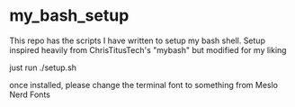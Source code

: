 # my_bash_setup
This  repo has the scripts I have written to setup my bash shell. Setup inspired heavily from ChrisTitusTech's "mybash" but modified for my liking

just run ./setup.sh

once installed, please change the terminal font to something from Meslo Nerd Fonts
